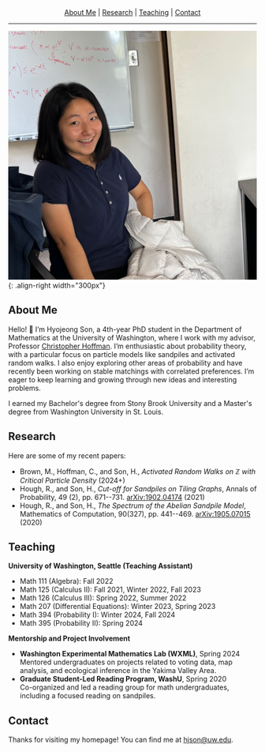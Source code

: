 <!-- Centered Navigation Links -->
<div style="text-align: center;">
    <a href="#about-me">About Me</a> | 
    <a href="#research">Research</a> | 
    <a href="#teaching">Teaching</a> | 
    <a href="#contact">Contact</a>
</div>

---

![Hyojeong Profile](https://github.com/hyojeong-son/hyojeongson.github.io/blob/master/images/hprofile.png?raw=true){: .align-right width="300px"}

<!-- Bio Section -->
## About Me
Hello! 👋 I’m Hyojeong Son, a 4th-year PhD student in the Department of Mathematics at the University of Washington, where I work with my advisor, Professor [Christopher Hoffman](http://sites.math.washington.edu/~hoffman/). I’m enthusiastic about probability theory, with a particular focus on particle models like sandpiles and activated random walks. I also enjoy exploring other areas of probability and have recently been working on stable matchings with correlated preferences. I’m eager to keep learning and growing through new ideas and interesting problems.

I earned my Bachelor's degree from Stony Brook University and a Master's degree from Washington University in St. Louis.

<!-- Research Section -->
## Research
Here are some of my recent papers:
- Brown, M., Hoffman, C., and Son, H., *Activated Random Walks on $\mathbb{Z}$ with Critical Particle Density* (2024+)
- Hough, R., and Son, H., *Cut-off for Sandpiles on Tiling Graphs*, Annals of Probability, 49 (2), pp. 671--731. [arXiv:1902.04174](https://arxiv.org/abs/1902.04174) (2021)
- Hough, R., and Son, H., *The Spectrum of the Abelian Sandpile Model*, Mathematics of Computation, 90(327), pp. 441--469. [arXiv:1905.07015](https://arxiv.org/abs/1905.07015) (2020)

<!-- Teaching Section -->
## Teaching
**University of Washington, Seattle (Teaching Assistant)**  
- Math 111 (Algebra): Fall 2022  
- Math 125 (Calculus II): Fall 2021, Winter 2022, Fall 2023  
- Math 126 (Calculus III): Spring 2022, Summer 2022  
- Math 207 (Differential Equations): Winter 2023, Spring 2023  
- Math 394 (Probability I): Winter 2024, Fall 2024  
- Math 395 (Probability II): Spring 2024  

**Mentorship and Project Involvement**  
- **Washington Experimental Mathematics Lab (WXML)**, Spring 2024  
  Mentored undergraduates on projects related to voting data, map analysis, and ecological inference in the Yakima Valley Area.
- **Graduate Student-Led Reading Program, WashU**, Spring 2020  
  Co-organized and led a reading group for math undergraduates, including a focused reading on sandpiles.

<!-- Contact Section -->
## Contact
Thanks for visiting my homepage! You can find me at [hjson@uw.edu](mailto:hjson@uw.edu).
